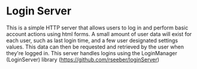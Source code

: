 # Login Server
This is a simple HTTP server that allows users to log in and perform basic account actions using html forms. A small amount of user data will exist for each user, such as last login time, and a few user designated settings values. This data can then be requested and retrieved by the user when they're logged in. This server handles logins using the LoginManager (LoginServer) library (https://github.com/rseeber/loginServer)